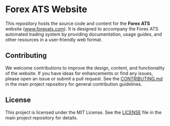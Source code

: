 # Forex ATS Website

This repository hosts the source code and content for the **Forex ATS** website (www.forexats.com). It is designed to accompany the Forex ATS automated trading system by providing documentation, usage guides, and other resources in a user‑friendly web format.

## Contributing

We welcome contributions to improve the design, content, and functionality of the website. If you have ideas for enhancements or find any issues, please open an issue or submit a pull request. See the [CONTRIBUTING.md](../MT5-AutoTrading-System/CONTRIBUTING.md) in the main project repository for general contribution guidelines.

## License

This project is licensed under the MIT License. See the [LICENSE](../MT5-AutoTrading-System/LICENSE) file in the main project repository for details.
